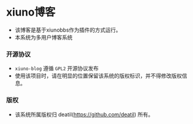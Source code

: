 # xiuno博客

*  该博客是基于xiunobbs作为插件的方式运行。
*  本系统为多用户博客系统


### 开源协议

*  `xiuno-blog` 遵循 `GPL2` 开源协议发布
*  使用该项目时，请在明显的位置保留该系统的版权标识，并不得修改版权信息。


### 版权

*  该系统所属版权归 deatil(https://github.com/deatil) 所有。
